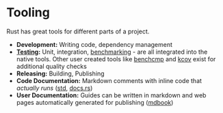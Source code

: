 # Tooling

Rust has great tools for different parts of a project.

* **Development:** Writing code, dependency management
* **[Testing](https://doc.rust-lang.org/book/testing.html):** Unit, integration,
  [benchmarking](https://doc.rust-lang.org/book/benchmark-tests.html) - are all
  integrated into the native tools. Other user created tools like
  [benchcmp](https://github.com/BurntSushi/cargo-benchcmp) and
  [kcov](https://github.com/SimonKagstrom/kcov) exist for additional quality
  checks
* **Releasing:** Building, Publishing
* **Code Documentation:** Markdown comments with inline code that *actually
  runs* ([std](https://doc.rust-lang.org/std/), [docs.rs](https://docs.rs/))
* **User Documentation:** Guides can be written in markdown and web pages
  automatically generated for publishing
  ([mdbook](https://github.com/azerupi/mdBook))
